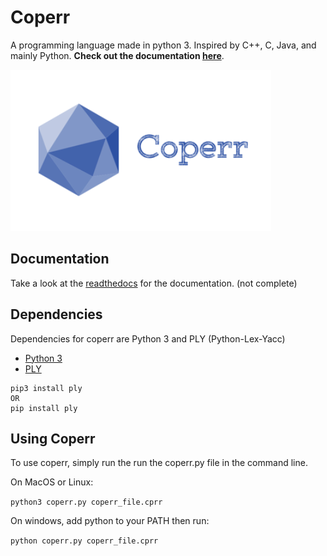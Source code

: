 # Coperr
A programming language made in python 3. Inspired by C++, C, Java, and mainly Python. **Check out the documentation [here](https://coperr-lang.readthedocs.io/en/latest/)**.

![Coperr's Logo](photos/logo.png)

## Documentation
Take a look at the [readthedocs](https://coperr-lang.readthedocs.io/en/latest/) for the documentation. (not complete)

## Dependencies
Dependencies for coperr are Python 3 and PLY (Python-Lex-Yacc)
* [Python 3](https://www.python.org/downloads/release/python-368/)
* [PLY](https://www.dabeaz.com/ply/)

```
pip3 install ply
OR
pip install ply
```

## Using Coperr
To use coperr, simply run the run the coperr.py file in the command line.

On MacOS or Linux:

`python3 coperr.py coperr_file.cprr`

On windows, add python to your PATH then run:

`python coperr.py coperr_file.cprr`
